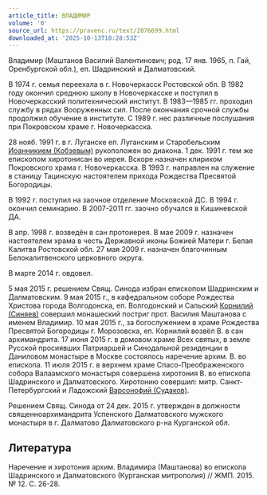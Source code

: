 ```yaml
---
article_title: ВЛАДИМИР
volume: '0'
source_url: https://pravenc.ru/text/2076699.html
downloaded_at: '2025-10-13T10:28:53Z'
---
```


Владимир (Маштанов Василий Валентинович; род. 17 янв. 1965, п. Гай, Оренбургской обл.), еп. Шадринский и Далматовский.

В 1974 г. семья переехала в г. Новочеркасск Ростовской обл. В 1982 году окончил среднюю школу в Новочеркасске и поступил в Новочеркасский политехнический институт. В 1983—1985 гг. проходил службу в рядах Вооруженных сил. После окончания срочной службы продолжил обучение в институте. С 1989 г. нес различные послушания при Покровском храме г. Новочеркасска.

28 нояб. 1991 г. в г. Луганске еп. Луганским и Старобельским [Иоанникием (Кобзевым)](<https://pravenc.ru/text/Иоанникием (Кобзевым).html>) рукоположен во диакона. 1 дек. 1991 г. тем же епископом хиротонисан во иерея. Вскоре назначен клириком Покровского храма г. Новочеркасска. В 1993 г. направлен на служение в станицу Тацинскую настоятелем прихода Рождества Пресвятой Богородицы.

В 1992 г. поступил на заочное отделение Московской ДС. В 1994 г. окончил семинарию. В 2007-2011 гг. заочно обучался в Кишиневской ДА.

В апр. 1998 г. возведён в сан протоиерея.
В мае 2009 г. назначен настоятелем храма в честь Державной иконы Божией Матери г. Белая Калитва Ростовской обл. 27 мая 2009 г. назначен благочинным Белокалитвенского церковного округа.

В марте 2014 г. овдовел.

5 мая 2015 г. решением Свящ. Синода избран епископом Шадринским и Далматовским. 9 мая 2015 г., в кафедральном соборе Рождества Христова города Волгодонска, еп. Волгодонский и Сальский [Корнилий (Синяев)](<https://pravenc.ru/text/Корнилий (Синяев).html>) совершил монашеский постриг прот. Василия Маштанова с именем Владимир. 10 мая 2015 г., за богослужением в храме Рождества Пресвятой Богородицы г. Морозовска, еп. Корнилий возвёл В. в сан архимандрита. 17 июня 2015 г. в домовом храме Всех святых, в земле Русской просиявших Патриаршей и Синодальной резиденции в Даниловом монастыре в Москве состоялось наречение архим. В. во епископа. 11 июля 2015 г. в верхнем храме Спасо-Преображенского собора Валаамского монастыря совершена хиротония В. во епископа Шадринского и Далматовского. Хиротонию совершил: митр. Санкт-Петербургский и Ладожский [Варсонофий (Судаков)](<https://pravenc.ru/text/Варсонофий (Судаков).html>).

Решением Свящ. Синода от 24 дек. 2015 г. утвержден в должности священноархимандрита Успенского Далматовского мужского монастыря в г. Далматово Далматовского р-на Курганской обл.

## Литература

Наречение и хиротония архим. Владимира (Маштанова) во епископа Шадринского и Далматовского (Курганская митрополия) // ЖМП. 2015. № 12. С. 26-28.
